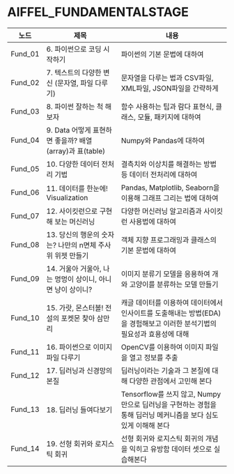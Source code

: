 # AIFFEL_FUNDAMENTALSTAGE

|노드|제목|내용|
|---|---|---|
|Fund_01| 6. 파이썬으로 코딩 시작하기 | 파이썬의 기본 문법에 대하여 |
|Fund_02| 7. 텍스트의 다양한 변신 (문자열, 파일 다루기) | 문자열을 다루는 법과 CSV파일, XML파일, JSON파일을 간략하게 |
|Fund_03| 8. 파이썬 잘하는 척 해보자 | 함수 사용하는 팁과 람다 표현식, 클래스, 모듈, 패키지에 대하여 |
|Fund_04| 9. Data 어떻게 표현하면 좋을까? 배열(array)과 표(table) | Numpy와 Pandas에 대하여 |
|Fund_05| 10. 다양한 데이터 전처리 기법 | 결측치와 이상치를 해결하는 방법 등 데이터 전처리에 대하여 |
|Fund_06| 11. 데이터를 한눈에! Visualization | Pandas, Matplotlib, Seaborn을 이용해 그래프 그리는 법에 대하여|
|Fund_07| 12. 사이킷런으로 구현해 보는 머신러닝 | 다양한 머신러닝 알고리즘과 사이킷런 사용법에 대하여 |
|Fund_08| 13. 당신의 행운의 숫자는? 나만의 n면체 주사위 위젯 만들기 | 객체 지향 프로그래밍과 클래스의 기본 문법에 대하여 |
|Fund_09| 14. 거울아 거울아, 나는 멍멍이 상이니, 아니면 냥이 상이니? | 이미지 분류기 모델을 응용하여 개와 고양이를 분류하는 모델 만들기 |
|Fund_10| 15. 가랏, 몬스터볼! 전설의 포켓몬 찾아 삼만리 | 캐글 데이터를 이용하여 데이터에서 인사이트를 도출해내는 방법(EDA)을 경험해보고 이러한 분석기법의 필요성과 효용성에 대해 |
|Fund_11| 16. 파이썬으로 이미지 파일 다루기 | OpenCV를 이용하여 이미지 파일을 열고 정보를 추출  |
|Fund_12| 17. 딥러닝과 신경망의 본질 | 딥러닝이라는 기술과 그 본질에 대해 다양한 관점에서 고민해 본다  |
|Fund_13| 18. 딥러닝 들여다보기 | Tensorflow를 쓰지 않고, Numpy만으로 딥러닝을 구현하는 경험을 통해 딥러닝 메커니즘을 보다 심도있게 이해해 본다 |
|Fund_14| 19. 선형 회귀와 로지스틱 회귀 | 선형 회귀와 로지스틱 회귀의 개념을 익히고 유방함 데이터 셋으로 실습해본다  |
